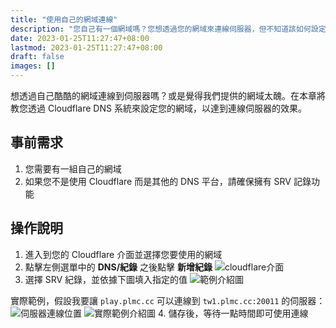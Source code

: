 ```yaml
---
title: "使用自己的網域連線"
description: "您自己有一個網域嗎？您想透過您的網域來連線伺服器，但不知道該如何設定嗎？在本章將會教您如何透過 Cloudflare DNS 系統，藉由您所擁有的網域來連線伺服器。"
date: 2023-01-25T11:27:47+08:00
lastmod: 2023-01-25T11:27:47+08:00
draft: false
images: []
---
```


想透過自己酷酷的網域連線到伺服器嗎？或是覺得我們提供的網域太醜。在本章將教您透過 Cloudflare DNS 系統來設定您的網域，以達到連線伺服器的效果。

## 事前需求

1. 您需要有一組自己的網域
2. 如果您不是使用 Cloudflare 而是其他的 DNS 平台，請確保擁有 SRV 記錄功能

## 操作說明

1. 進入到您的 Cloudflare 介面並選擇您要使用的網域
2. 點擊左側選單中的 **DNS/紀錄** 之後點擊 **新增紀錄**
![cloudflare介面](https://image.vproxy.cloud/wp-content/uploads/cloud.setup_domain1.png)
3. 選擇 SRV 紀錄，並依據下圖填入指定的值
![範例介紹圖](https://image.vproxy.cloud/wp-content/uploads/cloud.setup_domain2.png)

實際範例，假設我要讓 `play.plmc.cc` 可以連線到 `tw1.plmc.cc:20011` 的伺服器：
![伺服器連線位置](https://image.vproxy.cloud/wp-content/uploads/cloud.setup_domain3.png)
![實際範例介紹圖](https://image.vproxy.cloud/wp-content/uploads/cloud.setup_domain4.png)
4. 儲存後，等待一點時間即可使用連線
